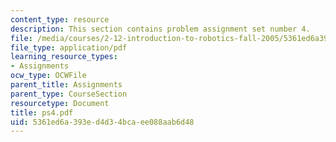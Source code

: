 ```yaml
---
content_type: resource
description: This section contains problem assignment set number 4.
file: /media/courses/2-12-introduction-to-robotics-fall-2005/5361ed6a393ed4d34bcaee088aab6d48_ps4.pdf
file_type: application/pdf
learning_resource_types:
- Assignments
ocw_type: OCWFile
parent_title: Assignments
parent_type: CourseSection
resourcetype: Document
title: ps4.pdf
uid: 5361ed6a-393e-d4d3-4bca-ee088aab6d48
---
```

